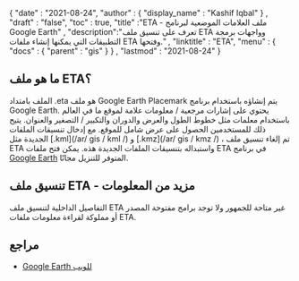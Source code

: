 {
  "date" : "2021-08-24",
  "author" : {
    "display_name" : "Kashif Iqbal"
} ,
  "draft" : "false",
  "toc" : true,
  "title" :"ETA - ملف العلامات الموضعية لبرنامج Google Earth" ,
  "description":"تعرف على تنسيق ملف ETA وواجهات برمجة التطبيقات التي يمكنها إنشاء ملفات ETA وفتحها." ,
  "linktitle" : "ETA",
  "menu" : {
    "docs" : {
      "parent" : "gis"
}
} ,
  "lastmod" : "2021-08-24"
}

## ما هو ملف ETA؟

الملف بامتداد .eta هو ملف Google Earth Placemark يتم إنشاؤه باستخدام برنامج Google Earth. يحتوي على إشارات مرجعية / معلومات علامة لموقع ما في العالم باستخدام معلمات مثل خطوط الطول والعرض والدوران والتكبير / التصغير والعنوان. يتيح ذلك للمستخدمين الحصول على عرض شامل للموقع. مع إدخال تنسيقات الملفات الجديدة مثل [.kml](/ar/ gis / kml /) و [.kmz](/ar/ gis / kmz /) ، تم إلغاء تنسيق ملف ETA واستبداله بتنسيقات الملفات الجديدة هذه. يمكن فتح ملفات ETA في برنامج [Google Earth](https://earth.google.com/web/) المتوفر للتنزيل مجانًا.


## تنسيق ملف ETA - مزيد من المعلومات

التفاصيل الداخلية لتنسيق ملف ETA غير متاحة للجمهور ولا توجد برامج مفتوحة المصدر أو مملوكة لقراءة معلومات ملفات ETA.

## مراجع

* [Google Earth للويب](https://earth.google.com/web/)

